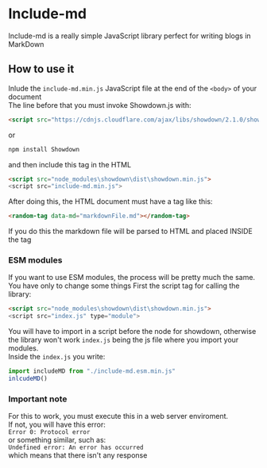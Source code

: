 # Include-md
Include-md is a really simple JavaScript library perfect for writing blogs in MarkDown
## How to use it
Inlude the `include-md.min.js` JavaScript file at the end of the `<body>` of your document  
The line before that you must invoke Showdown.js with:
```html
<script src="https://cdnjs.cloudflare.com/ajax/libs/showdown/2.1.0/showdown.min.js">
```
or
```bash
npm install Showdown
```
and then include this tag in the HTML
```html
<script src="node_modules\showdown\dist\showdown.min.js">
<script src="include-md.min.js">
```
 
  
After doing this, the HTML document must have a tag like this:
```html
<random-tag data-md="markdownFile.md"></random-tag>
```
If you do this the markdown file will be parsed to HTML and placed INSIDE the tag

### ESM modules

If you want to use ESM modules, the process will be pretty much the same. You have only to change some things
First the script tag for calling the library:
```html
<script src="node_modules\showdown\dist\showdown.min.js">
<script src="index.js" type="module">
```
You will have to import in a script before the node for showdown, otherwise the library won't work
`index.js` being the js file where you import your modules.  
Inside the `index.js` you write:
```javascript
import includeMD from "./include-md.esm.min.js"
inlcudeMD()
```


### Important note
For this to work, you must execute this in a web server enviroment.  
If not, you will have this error:  
`Error 0: Protocol error`  
or something similar, such as:  
`Undefined error: An error has occurred`  
which means that there isn't any response

